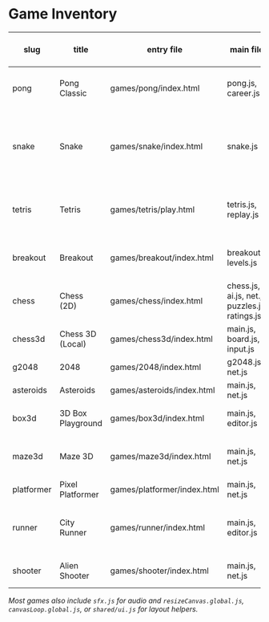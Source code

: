 # Game Inventory

| slug | title | entry file | main files | shared utils | input methods | current known issues | suggested quick wins |
| --- | --- | --- | --- | --- | --- | --- | --- |
| pong | Pong Classic | games/pong/index.html | pong.js, career.js | injectBackButton.js, canvasLoop.global.js, gameUtil.js, sfx.js | keyboard, touch | — (pause overlay toggled via **P**/**Esc**) | — |
| snake | Snake | games/snake/index.html | snake.js | injectBackButton.js, resizeCanvas.global.js, gameUtil.js, sfx.js, shared/leaderboard.js, shared/ui/hud.js, shared/skins/index.js, shared/fx/canvasFx.js | keyboard, touch | `setTimeout` game loop; no game‑over screen | Move loop to `requestAnimationFrame` and add restart overlay |
| tetris | Tetris | games/tetris/play.html | tetris.js, replay.js | injectBackButton.js, resizeCanvas.global.js, gameUtil.js, sfx.js | keyboard | No touch controls; update loop not delta‑based | Add swipe controls and separate update vs. render |
| breakout | Breakout | games/breakout/index.html | breakout.js, levels.js | injectBackButton.js, resizeCanvas.global.js, gameUtil.js, sfx.js, shared/leaderboard.js | keyboard, mouse | Lacks touch controls; pause only via **P** | Add touch paddle and ESC pause |
| chess | Chess (2D) | games/chess/index.html | chess.js, ai.js, net.js, puzzles.js, ratings.js | hud.js, sfx.js | mouse, minimal keyboard | No touch support | Use pointer events for touch play |
| chess3d | Chess 3D (Local) | games/chess3d/index.html | main.js, board.js, input.js | hud.js, sfx.js | pointer | No restart/pause UI | Add restart button and pause state |
| g2048 | 2048 | games/2048/index.html | g2048.js, net.js | hud.js, input.js, remapUI.js, perfHud.js | keyboard, touch | Game‑over reset unclear | Show explicit restart prompt |
| asteroids | Asteroids | games/asteroids/index.html | main.js, net.js | shared/game-boot.js | keyboard | No touch controls | Add virtual buttons for rotate/thrust/fire |
| box3d | 3D Box Playground | games/box3d/index.html | main.js, editor.js | shared/sw.js, shared/ui.js, shared/achievements.js | keyboard, pointer, touch | No pause overlay | Hook into global pause overlay |
| maze3d | Maze 3D | games/maze3d/index.html | main.js, net.js | shared/ui.js, shared/achievements.js | keyboard | Keyboard only; pointer-lock UX rough | Add touch/gyro movement and clearer start prompt |
| platformer | Pixel Platformer | games/platformer/index.html | main.js, net.js | shared/ui.js, shared/achievements.js | keyboard, pointer | Pause via **P** only | Integrate shared pause overlay |
| runner | City Runner | games/runner/index.html | main.js, editor.js | shared/controls.js, shared/ui.js, shared/metrics.js, shared/achievements.js, shared/missions.js | keyboard, touch | No baseline smoke test | Add smoke test and minor loop cleanup |
| shooter | Alien Shooter | games/shooter/index.html | main.js, net.js | shared/ui.js, shared/achievements.js | keyboard | No touch controls | Add tap/virtual joystick and ESC pause |

*Most games also include `sfx.js` for audio and `resizeCanvas.global.js`, `canvasLoop.global.js`, or `shared/ui.js` for layout helpers.*
